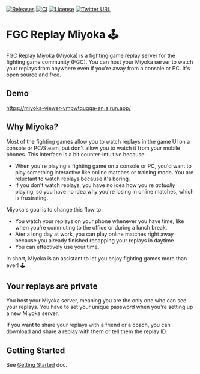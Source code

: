 [![Releases](https://img.shields.io/github/release/fgcreplaymiyoka/fgc-replay-miyoka?style=flat-square)](https://github.com/fgcreplaymiyoka/fgc-replay-miyoka/releases)
[![CI](https://github.com/fgcreplaymiyoka/fgc-replay-miyoka/actions/workflows/publish.yml/badge.svg)](https://github.com/fgcreplaymiyoka/fgc-replay-miyoka/actions/workflows/publish.yml)
[![License](https://img.shields.io/github/license/fgcreplaymiyoka/fgc-replay-miyoka)](https://www.gnu.org/licenses/gpl-3.0.html)
[![Twitter URL](https://img.shields.io/twitter/url/https/twitter.com/FgcReplayMiyoka.svg?style=social&label=Follow%20%40FgcReplayMiyoka)](https://x.com/FgcReplayMiyoka)

# FGC Replay Miyoka 🕹️

FGC Replay Miyoka (Miyoka) is a fighting game replay server for the fighting game community (FGC).
You can host your Miyoka server to watch your replays from anywhere even if you're away from a console or PC.
It's open source and free.

## Demo

https://miyoka-viewer-vmpwtquqga-an.a.run.app/

## Why Miyoka?

Most of the fighting games allow you to watch replays in the game UI on a console or PC/Steam, but don't allow you to watch it from your mobile phones.
This interface is a bit counter-intuitive because:

- When you're playing a fighting game on a console or PC, you'd want to play something interactive like online matches or training mode. You are reluctant to watch replays because it's boring.
- If you don't watch replays, you have no idea how you're _actually_ playing, so you have no idea why you're losing in online matches, which is frustrating.

Miyoka's goal is to change this flow to:

- You watch your replays on your phone whenever you have time, like when you're commuting to the office or during a lunch break.
- Ater a long day at work, you can play online matches right away because you already finished recapping your replays in daytime.
- You can effectively use your time.

In short, Miyoka is an assistant to let you enjoy fighting games more than ever! 🕹️

## Your replays are private

You host your Miyoka server, meaning you are the only one who can see your replays.
You have to set your unique password when you're setting up a new Miyoka server.

If you want to share your replays with a friend or a coach, you can download and share a replay with them or tell them the replay ID.

## Getting Started

See [Getting Started](https://github.com/fgcreplaymiyoka/fgc-replay-miyoka/blob/main/docs/getting_started.md) doc.

